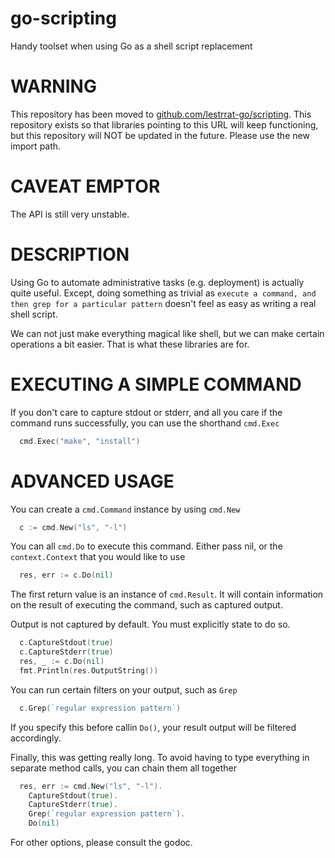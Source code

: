 # go-scripting

Handy toolset when using Go as a shell script replacement

# WARNING

This repository has been moved to [github.com/lestrrat-go/scripting](https://github.com/lestrrat-go/scripting). This repository exists so that libraries pointing to this URL will keep functioning, but this repository will NOT be updated in the future. Please use the new import path.

# CAVEAT EMPTOR

The API is still very unstable.

# DESCRIPTION

Using Go to automate administrative tasks (e.g. deployment) is actually quite
useful. Except, doing something as trivial as `execute a command, and then
grep for a particular pattern` doesn't feel as easy as writing a real shell
script.

We can not just make everything magical like shell, but we can make certain
operations a bit easier. That is what these libraries are for.

# EXECUTING A SIMPLE COMMAND

If you don't care to capture stdout or stderr, and all you care if the command
runs successfully, you can use the shorthand `cmd.Exec`

```go
  cmd.Exec("make", "install")
```

# ADVANCED USAGE

You can create a `cmd.Command` instance by using `cmd.New`

```go
  c := cmd.New("ls", "-l")
```

You can all `cmd.Do` to execute this command. Either pass nil, or the
`context.Context` that you would like to use

```go
  res, err := c.Do(nil)
```

The first return value is an instance of `cmd.Result`. It will contain
information on the result of executing the command, such as captured
output.

Output is not captured by default. You must explicitly state to do so.

```go
  c.CaptureStdout(true)
  c.CaptureStderr(true)
  res, _ := c.Do(nil)
  fmt.Println(res.OutputString())
```

You can run certain filters on your output, such as `Grep`

```go
  c.Grep(`regular expression pattern`)
```

If you specify this before callin `Do()`, your result output will be filtered
accordingly.

Finally, this was getting really long. To avoid having to type everything in
separate method calls, you can chain them all together

```go
  res, err := cmd.New("ls", "-l").
    CaptureStdout(true).
    CaptureStderr(true).
    Grep(`regular expression pattern`).
    Do(nil)
```

For other options, please consult the godoc.

